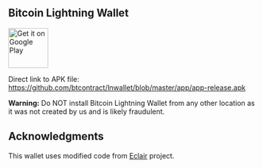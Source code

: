 Bitcoin Lightning Wallet
------------------------

<a href="https://play.google.com/store/apps/details?id=com.lightning.walletapp"><img alt="Get it on Google Play" src="https://play.google.com/intl/en_us/badges/images/apps/en-play-badge.png" height="80pt"/></a>

Direct link to APK file: https://github.com/btcontract/lnwallet/blob/master/app/app-release.apk

**Warning:** Do NOT install Bitcoin Lightning Wallet from any other location as it was not created by us and is likely fraudulent.


## Acknowledgments

This wallet uses modified code from [Eclair](https://github.com/ACINQ/eclair) project.
